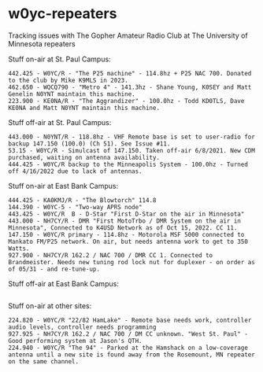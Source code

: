 # w0yc-repeaters
Tracking issues with The Gopher Amateur Radio Club at The University of Minnesota repeaters

Stuff on-air at St. Paul Campus:
```
442.425 - W0YC/R - "The P25 machine" - 114.8hz + P25 NAC 700. Donated to the club by Mike K9MLS in 2023.
462.650 - WQCQ790 - "Metro 4" - 141.3hz - Shane Young, K0SEY and Matt Genelin N0YNT maintain this machine.
223.900 - KE0NA/R - "The Aggrandizer" - 100.0hz - Todd KD0TLS, Dave KE0NA and Matt N0YNT maintain this machine.
```

Stuff off-air at St. Paul Campus:
```
443.000 - N0YNT/R - 118.8hz - VHF Remote base is set to user-radio for backup 147.150 (100.0) (Ch 51). See Issue #11.
53.15 - W0YC/R - Simulcast of 147.150. Taken off-air 6/8/2021. New CDM purchased, waiting on antenna availability.
444.425 - W0YC/R backup to the Minneapolis System - 100.0hz - Turned off 4/16/2022 due to lack of antennas.
```

Stuff on-air at East Bank Campus:
```
444.425 - KA0KMJ/R - "The Blowtorch" 114.8
144.390 - W0YC-5 - "Two-way APRS node"
443.425 - W0YC/R  B - D-Star "First D-Star on the air in Minnesota"
443.000 - NH7CY/R - DMR "First MotoTrbo / DMR System on the air in Minnesota", Connected to K4USD Network as of Oct 15, 2022. CC 11.
147.150 - W0YC/R primary - 114.8hz - Motorola MSF 5000 connected to Mankato FM/P25 network. On air, but needs antenna work to get to 350 Watts.
927.900 - NH7CY/R 162.2 / NAC 700 / DMR CC 1. Connected to Brandmeister. Needs new tuning rod lock nut for duplexer - on order as of 05/31 - and re-tune-up.
```

Stuff off-air at East Bank Campus:
```
```

Stuff on-air at other sites:
```
224.820 - W0YC/R "22/82 HamLake" - Remote base needs work, controller audio levels, controller needs programming
927.925 - NH7CY/R 162.2 / NAC 700 / DM CC unknown. "West St. Paul" - Good performing system at Jason's QTH.
224.940 - W0YC/R "The 94" - Parked at the Hamshack on a low-coverage antenna until a new site is found away from the Rosemount, MN repeater on the same channel.
```
